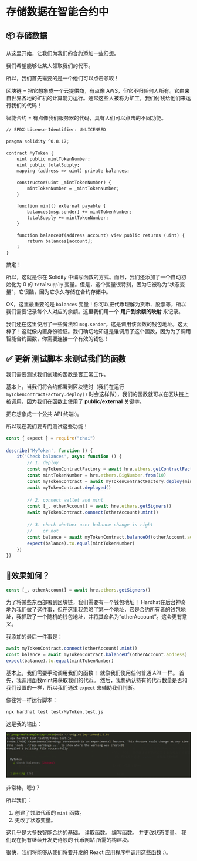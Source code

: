 # 存储数据在智能合约中

## 📦 存储数据

从这里开始，让我们为我们的合约添加一些幻想。

我们希望能够让某人领取我们的代币。

所以，我们首先需要的是一个他们可以点击领取！

区块链 = 把它想象成一个云提供商，有点像 AWS，但它不归任何人所有。它由来自世界各地的矿机的计算能力运行。通常这些人被称为矿工，我们付钱给他们来运行我们的代码！

智能合约 = 有点像我们服务器的代码，具有人们可以点击的不同功能。

```solidity
// SPDX-License-Identifier: UNLICENSED

pragma solidity ^0.8.17;

contract MyToken {
    uint public mintTokenNumber;
    uint public totalSupply;
    mapping (address => uint) private balances;

    constructor(uint _mintTokenNumber) {
        mintTokenNumber = _mintTokenNumber;
    }

    function mint() external payable {
        balances[msg.sender] += mintTokenNumber;
        totalSupply += mintTokenNumber;
    }

    function balanceOf(address account) view public returns (uint) {
        return balances[account];
    }
}
```

搞定！

所以，这就是你在 Solidity 中编写函数的方式。而且，我们还添加了一个自动初始化为 0 的 `totalSupply` 变量。但是，这个变量很特别，因为它被称为“状态变量”，它很酷，因为它永久存储在合约存储中。

OK，这里最重要的是 `balances` 变量！你可以把代币理解为货币、股票等，所以我们需要记录每个人对应的余额。这里我们用一个 **用户到余额的映射** 来记录。

我们还在这里使用了一些魔法和 `msg.sender`。这是调用该函数的钱包地址。这太棒了！这就像内置身份验证。我们确切地知道是谁调用了这个函数，因为为了调用智能合约函数，你需要连接一个有效的钱包！

## ✅ 更新 测试脚本 来测试我们的函数

我们需要测试我们创建的函数是否正常工作。

基本上，当我们将合约部署到区块链时（我们在运行 `myTokenContractFactory.deploy()` 时会这样做），我们的函数就可以在区块链上被调用，因为我们在函数上使用了 **public/external** 关键字。

把它想象成一个公共 API 终端:)。

所以现在我们要专门测试这些功能！

```javascript
const { expect } = require("chai")

describe('MyToken', function () {
    it('Check balances', async function () {
        // 1. deploy
        const myTokenContractFactory = await hre.ethers.getContractFactory('MyToken')
        const mintTokenNumber = hre.ethers.BigNumber.from(10)
        const myTokenContract = await myTokenContractFactory.deploy(mintTokenNumber)
        await myTokenContract.deployed()

        // 2. connect wallet and mint
        const [_, otherAccount] = await hre.ethers.getSigners()
        await myTokenContract.connect(otherAccount).mint()

        // 3. check whether user balance change is right
        //    or not
        const balance = await myTokenContract.balanceOf(otherAccount.address)
        expect(balance).to.equal(mintTokenNumber)
    })
})
```

## 🤔效果如何？

```javascript
const [_, otherAccount] = await hre.ethers.getSigners()
```

为了将某些东西部署到区块链，我们需要有一个钱包地址！ Hardhat在后台神奇地为我们做了这件事，但在这里我忽略了第一个地址，它是合约所有者的钱包地址，我抓取了一个随机的钱包地址，并将其命名为“otherAccount”。这会更有意义。

我添加的最后一件事是：

```javascript
await myTokenContract.connect(otherAccount).mint()
const balance = await myTokenContract.balanceOf(otherAccount.address)
expect(balance).to.equal(mintTokenNumber)
```

基本上，我们需要手动调用我们的函数！ 就像我们使用任何普通 API 一样。 首先，我调用函数mint来获取我们的代币。 然后，我想确认持有的代币数量是否和我们设置的一样，所以我们通过 `expect` 来辅助我们判断。

像往常一样运行脚本：

```bash
npx hardhat test test/MyToken.test.js
```

这是我的输出：

![Simple Mint Test result screenshot](https://raw.githubusercontent.com/Ed3Academy/blockchain-courses/main/courses/Your_First_Token_DApp/images/test-simple-mint-screenshot.png)

非常棒，嗯:)？

所以我们：

1. 创建了领取代币的 `mint` 函数。
2. 更改了状态变量。

这几乎是大多数智能合约的基础。 读取函数。 编写函数。 并更改状态变量。 我们现在拥有继续开发史诗般的 代币网站 所需的构建块。

很快，我们将能够从我们将要开发的 React 应用程序中调用这些函数 :)。
